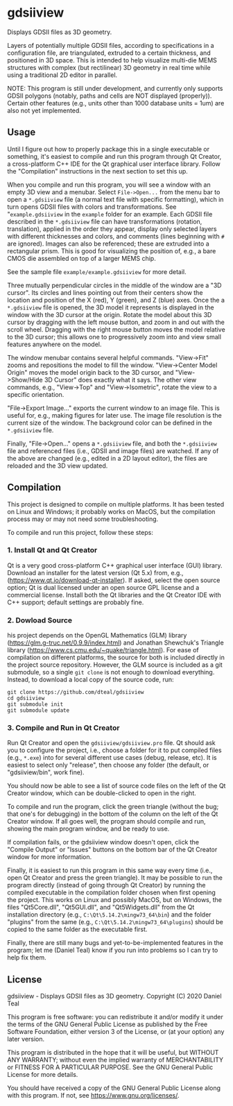 # gdsiiview

Displays GDSII files as 3D geometry.

Layers of potentially multiple GDSII files, according to specifications in a configuration file, are triangulated, extruded to a certain thickness, and positioned in 3D space. This is intended to help visualize multi-die MEMS structures with complex (but rectilinear) 3D geometry in real time while using a traditional 2D editor in parallel.

NOTE: This program is still under development, and currently only supports GDSII polygons (notably, paths and cells are NOT displayed (properly)). Certain other features (e.g., units other than 1000 database units = 1um) are also not yet implemented.

## Usage

Until I figure out how to properly package this in a single executable or something, it's easiest to compile and run this program through Qt Creator, a cross-platform C++ IDE for the Qt graphical user interface library. Follow the "Compilation" instructions in the next section to set this up.

When you compile and run this program, you will see a window with an empty 3D view and a menubar. Select `File->Open...` from the menu bar to open a `*.gdsiiview` file (a normal text file with specific formatting), which in turn opens GDSII files with colors and transformations. See "`example.gdsiiview` in the `example` folder for an example. Each GDSII file described in the `*.gdsiiview` file can have transformations (rotation, translation), applied in the order they appear, display only selected layers with different thicknesses and colors, and comments (lines beginning with `#` are ignored). Images can also be referenced; these are extruded into a rectangular prism. This is good for visualizing the position of, e.g., a bare CMOS die assembled on top of a larger MEMS chip.

See the sample file `example/example.gdsiiview` for more detail.

Three mutually perpendicular circles in the middle of the window are a "3D cursor". Its circles and lines pointing out from their centers show the location and position of the X (red), Y (green), and Z (blue) axes. Once the a `*.gdsiiview` file is opened, the 3D model it represents is displayed in the window with the 3D cursor at the origin. Rotate the model about this 3D cursor by dragging with the left mouse button, and zoom in and out with the scroll wheel. Dragging with the right mouse button moves the model relative to the 3D cursor; this allows one to progressively zoom into and view small features anywhere on the model.

The window menubar contains several helpful commands. "View->Fit" zooms and repositions the model to fill the window. "View->Center Model Origin" moves the model origin back to the 3D cursor, and "View->Show/Hide 3D Cursor" does exactly what it says. The other view commands, e.g., "View->Top" and "View->Isometric", rotate the view to a specific orientation.

"File->Export Image..." exports the current window to an image file. This is useful for, e.g., making figures for later use. The image file resolution is the current size of the window. The background color can be defined in the `*.gdsiiview` file.

Finally, "File->Open..." opens a `*.gdsiiview` file, and both the `*.gdsiiview` file and referenced files (i.e., GDSII and image files) are watched. If any of the above are changed (e.g., edited in a 2D layout editor), the files are reloaded and the 3D view updated.

## Compilation

This project is designed to compile on multiple platforms. It has been tested on Linux and Windows; it probably works on MacOS, but the compilation process may or may not need some troubleshooting.

To compile and run this project, follow these steps:

### 1. Install Qt and Qt Creator

Qt is a very good cross-platform C++ graphical user interface (GUI) library. Download an installer for the latest version (Qt 5.x) from, e.g., (https://www.qt.io/download-qt-installer). If asked, select the open source option; Qt is dual licensed under an open source GPL license and a commercial license. Install both the Qt libraries and the Qt Creator IDE with C++ support; default settings are probably fine.

### 2. Dowload Source

his project depends on the OpenGL Mathematics (GLM) library (https://glm.g-truc.net/0.9.9/index.html) and Jonathan Shewchuk's Triangle library (https://www.cs.cmu.edu/~quake/triangle.html). For ease of compilation on different platforms, the source for both is included directly in the project source repository. However, the GLM source is included as a git submodule, so a single `git clone` is not enough to download everything. Instead, to download a local copy of the source code, run:

```
git clone https://github.com/dteal/gdsiiview
cd gdsiiview
git submodule init
git submodule update
```

### 3. Compile and Run in Qt Creator

Run Qt Creator and open the `gdsiiview/gdsiiview.pro` file. Qt should ask you to configure the project, i.e., choose a folder for it to put compiled files (e.g., `*.exe`) into for several different use cases (debug, release, etc). It is easiest to select only "release", then choose any folder (the default, or "gdsiiview/bin", work fine).

You should now be able to see a list of source code files on the left of the Qt Creator window, which can be double-clicked to open in the right.

To compile and run the program, click the green triangle (without the bug; that one's for debugging) in the bottom of the column on the left of the Qt Creator window. If all goes well, the program should compile and run, showing the main program window, and be ready to use.

If compilation fails, or the gdsiiview window doesn't open, click the "Compile Output" or "Issues" buttons on the bottom bar of the Qt Creator window for more information.

Finally, it is easiest to run this program in this same way every time (i.e., open Qt Creator and press the green triangle). It may be possible to run the program directly (instead of going through Qt Creator) by running the compiled executable in the compilation folder chosen when first opening the project. This works on Linux and possibly MacOS, but on Windows, the files "Qt5Core.dll", "Qt5GUI.dll", and "Qt5Widgets.dll" from the Qt installation directory (e.g., `C:\Qt\5.14.2\mingw73_64\bin`) and the folder "plugins" from the same (e.g., `C:\Qt\5.14.2\mingw73_64\plugins`) should be copied to the same folder as the executable first.

Finally, there are still many bugs and yet-to-be-implemented features in the program; let me (Daniel Teal) know if you run into problems so I can try to help fix them.

## License

gdsiiview - Displays GDSII files as 3D geometry.
Copyright (C) 2020 Daniel Teal

This program is free software: you can redistribute it and/or modify
it under the terms of the GNU General Public License as published by
the Free Software Foundation, either version 3 of the License, or
(at your option) any later version.

This program is distributed in the hope that it will be useful,
but WITHOUT ANY WARRANTY; without even the implied warranty of
MERCHANTABILITY or FITNESS FOR A PARTICULAR PURPOSE.  See the
GNU General Public License for more details.

You should have received a copy of the GNU General Public License
along with this program.  If not, see <https://www.gnu.org/licenses/>.
